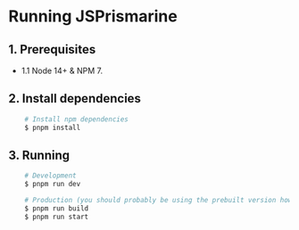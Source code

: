 # Running JSPrismarine

## 1. Prerequisites

*   1.1 Node 14+ & NPM 7.

## 2. Install dependencies

```bash
    # Install npm dependencies
    $ pnpm install
```

## 3. Running

```bash
    # Development
    $ pnpm run dev

    # Production (you should probably be using the prebuilt version however)
    $ pnpm run build
    $ pnpm run start
```
